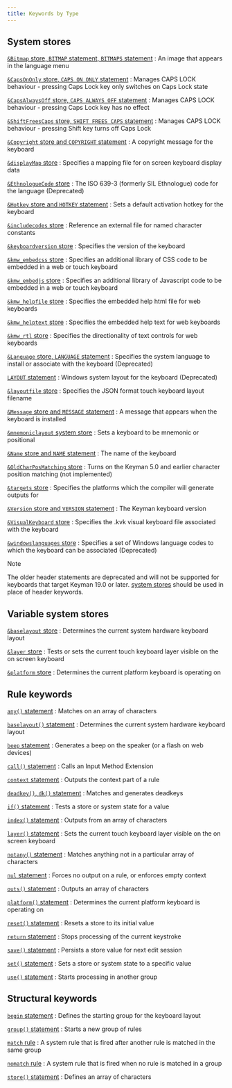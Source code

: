 ```yaml
---
title: Keywords by Type
---
```


## System stores

[`&Bitmap` store, `BITMAP` statement, `BITMAPS` statement](bitmap)
:   An image that appears in the language menu

[`&CapsOnOnly` store, `CAPS ON ONLY` statement](caps)
:   Manages CAPS LOCK behaviour - pressing Caps Lock key only switches
    on Caps Lock state

[`&CapsAlwaysOff` store, `CAPS ALWAYS OFF` statement](caps)
:   Manages CAPS LOCK behaviour - pressing Caps Lock key has no effect

[`&ShiftFreesCaps` store, `SHIFT FREES CAPS` statement](caps)
:   Manages CAPS LOCK behaviour - pressing Shift key turns off Caps Lock

[`&Copyright` store and `COPYRIGHT` statement](copyright)
:   A copyright message for the keyboard

[`&displayMap` store](displaymap)
:   Specifies a mapping file for on screen keyboard display data

[`&EthnologueCode` store](ethnologuecode)
:   The ISO 639-3 (formerly SIL Ethnologue) code for the language
    (Deprecated)

[`&Hotkey` store and `HOTKEY` statement](hotkey)
:   Sets a default activation hotkey for the keyboard

[`&includecodes` store](includecodes)
:   Reference an external file for named character constants

[`&keyboardversion` store](keyboardversion)
:   Specifies the version of the keyboard

[`&kmw_embedcss` store](kmw_embedcss)
:   Specifies an additional library of CSS code to be embedded in a web
    or touch keyboard

[`&kmw_embedjs` store](kmw_embedjs)
:   Specifies an additional library of Javascript code to be embedded in
    a web or touch keyboard

[`&kmw_helpfile` store](kmw_helpfile)
:   Specifies the embedded help html file for web keyboards

[`&kmw_helptext` store](kmw_helptext)
:   Specifies the embedded help text for web keyboards

[`&kmw_rtl` store](kmw_rtl)
:   Specifies the directionality of text controls for web keyboards

[`&Language` store, `LANGUAGE` statement](language)
:   Specifies the system language to install or associate with the
    keyboard (Deprecated)

[`LAYOUT` statement](layout)
:   Windows system layout for the keyboard (Deprecated)

[`&layoutfile` store](layoutfile)
:   Specifies the JSON format touch keyboard layout filename

[`&Message` store and `MESSAGE` statement](message)
:   A message that appears when the keyboard is installed

[`&mnemoniclayout` system store](mnemoniclayout)
:   Sets a keyboard to be mnemonic or positional

[`&Name` store and `NAME` statement](name)
:   The name of the keyboard

[`&OldCharPosMatching` store](oldcharposmatching)
:   Turns on the Keyman 5.0 and earlier character position matching (not
    implemented)

[`&targets` store](targets)
:   Specifies the platforms which the compiler will generate outputs for

[`&Version` store and `VERSION` statement](version)
:   The Keyman keyboard version

[`&VisualKeyboard` store](visualkeyboard)
:   Specifies the .kvk visual keyboard file associated with the keyboard

[`&windowslanguages` store](windowslanguages)
:   Specifies a set of Windows language codes to which the keyboard can
    be associated (Deprecated)

> [!NOTE]
> The older header statements are deprecated and will not be supported for keyboards that target Keyman 19.0 or later. [system stores](../guide/stores#toc-system-stores) should be used in place of header keywords.

## Variable system stores

[`&baselayout` store](baselayout)
:   Determines the current system hardware keyboard layout

[`&layer` store](layer)
:   Tests or sets the current touch keyboard layer visible on the on
    screen keyboard

[`&platform` store](platform)
:   Determines the current platform keyboard is operating on

## Rule keywords

[`any()` statement](any)
:   Matches on an array of characters

[`baselayout()` statement](baselayout)
:   Determines the current system hardware keyboard layout

[`beep` statement](beep)
:   Generates a beep on the speaker (or a flash on web devices)

[`call()` statement](call)
:   Calls an Input Method Extension

[`context` statement](context)
:   Outputs the context part of a rule

[`deadkey()`, `dk()` statement](deadkey)
:   Matches and generates deadkeys

[`if()` statement](if)
:   Tests a store or system state for a value

[`index()` statement](index)
:   Outputs from an array of characters

[`layer()` statement](layer)
:   Sets the current touch keyboard layer visible on the on screen
    keyboard

[`notany()` statement](notany)
:   Matches anything not in a particular array of characters

[`nul` statement](nul)
:   Forces no output on a rule, or enforces empty context

[`outs()` statement](outs)
:   Outputs an array of characters

[`platform()` statement](platform)
:   Determines the current platform keyboard is operating on

[`reset()` statement](reset)
:   Resets a store to its initial value

[`return` statement](return)
:   Stops processing of the current keystroke

[`save()` statement](save)
:   Persists a store value for next edit session

[`set()` statement](set)
:   Sets a store or system state to a specific value

[`use()` statement](use)
:   Starts processing in another group

## Structural keywords

[`begin` statement](begin)
:   Defines the starting group for the keyboard layout

[`group()` statement](group)
:   Starts a new group of rules

[`match` rule](match)
:   A system rule that is fired after another rule is matched in the
    same group

[`nomatch` rule](nomatch)
:   A system rule that is fired when no rule is matched in a group

[`store()` statement](store)
:   Defines an array of characters
